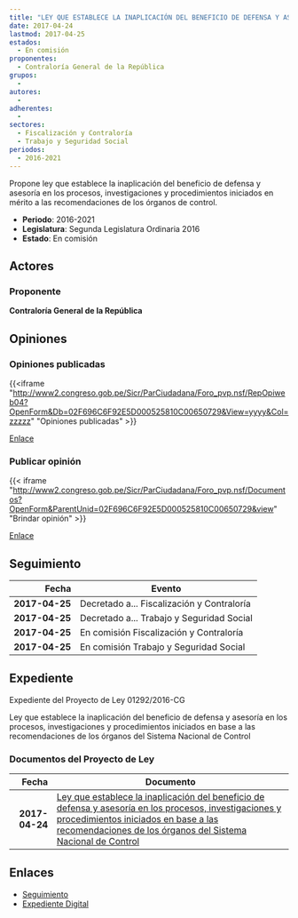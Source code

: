 ```yaml
---
title: "LEY QUE ESTABLECE LA INAPLICACIÓN DEL BENEFICIO DE DEFENSA Y ASESORÍA EN LOS PROCESOS, INVESTIGACIONES Y PROCEDIMIENTOS INICIADOS EN BASE A LAS RECOMENDACIONES DE LOS ÓRGANOS DEL SISTEMA NACIONAL DE CONTROL"
date: 2017-04-24
lastmod: 2017-04-25
estados: 
  - En comisión
proponentes: 
  - Contraloría General de la República
grupos: 
  - 
autores: 
  - 
adherentes: 
  - 
sectores: 
  - Fiscalización y Contraloría
  - Trabajo y Seguridad Social
periodos: 
  - 2016-2021
---
```


Propone ley que establece la inaplicación del beneficio de defensa y asesoría en los procesos, investigaciones y procedimientos iniciados en mérito a las recomendaciones de los órganos de control.

- **Periodo**: 2016-2021
- **Legislatura**: Segunda Legislatura Ordinaria 2016
- **Estado**: En comisión

## Actores

### Proponente

**Contraloría General de la República**


## Opiniones

### Opiniones publicadas

{{<iframe "http://www2.congreso.gob.pe/Sicr/ParCiudadana/Foro_pvp.nsf/RepOpiweb04?OpenForm&Db=02F696C6F92E5D000525810C00650729&View=yyyy&Col=zzzzz" "Opiniones publicadas" >}}

[Enlace](http://www2.congreso.gob.pe/Sicr/ParCiudadana/Foro_pvp.nsf/RepOpiweb04?OpenForm&Db=02F696C6F92E5D000525810C00650729&View=yyyy&Col=zzzzz)
### Publicar opinión

{{< iframe "http://www2.congreso.gob.pe/Sicr/ParCiudadana/Foro_pvp.nsf/Documentos?OpenForm&ParentUnid=02F696C6F92E5D000525810C00650729&view" "Brindar opinión" >}}

[Enlace](http://www2.congreso.gob.pe/Sicr/ParCiudadana/Foro_pvp.nsf/Documentos?OpenForm&ParentUnid=02F696C6F92E5D000525810C00650729&view)

## Seguimiento

| Fecha | Evento |
|------:|--------|
| **2017-04-25** | Decretado a... Fiscalización y Contraloría|
| **2017-04-25** | Decretado a... Trabajo y Seguridad Social|
| **2017-04-25** | En comisión Fiscalización y Contraloría|
| **2017-04-25** | En comisión Trabajo y Seguridad Social|


## Expediente

Expediente del Proyecto de Ley 01292/2016-CG

Ley que establece la inaplicación del beneficio de defensa y asesoría en los procesos, investigaciones y procedimientos iniciados en base a las recomendaciones de los órganos del Sistema Nacional de Control


### Documentos del Proyecto de Ley

| Fecha | Documento |
|------:|--------|
| **2017-04-24** | [Ley que establece la inaplicación del beneficio de defensa y asesoría en los procesos, investigaciones y procedimientos iniciados en base a las recomendaciones de los órganos del Sistema Nacional de Control](http://www.leyes.congreso.gob.pe/Documentos/2016_2021/Proyectos_de_Ley_y_de_Resoluciones_Legislativas/PL0129220170424.pdf) |

## Enlaces 

- [Seguimiento](http://www2.congreso.gob.pe/Sicr/TraDocEstProc/CLProLey2016.nsf/f7fff46988ca05b1052578e100829cc7/f4c842430256d9d40525810c0070531b?OpenDocument)
- [Expediente Digital](http://www2.congreso.gob.pe/Sicr/TraDocEstProc/CLProLey2016.nsf/f7fff46988ca05b1052578e100829cc7/f4c842430256d9d40525810c0070531b?OpenDocument&Click=05257FB7005EB655.eb71d0cf91d8294e05256cdf006b5706/$Body/0.1C6C)
